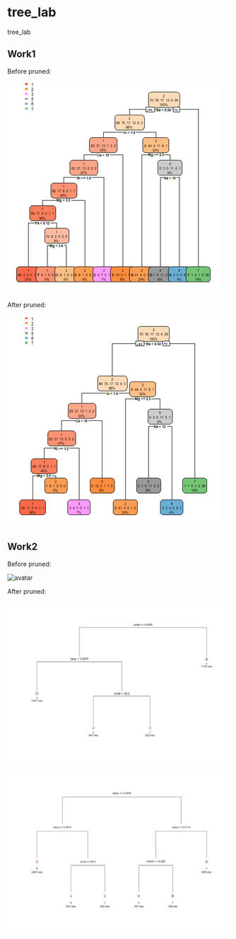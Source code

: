 # tree_lab
tree_lab
## Work1
Before pruned:

![avatar](glass_tree.png)

After pruned:

![avatar](pruned_glass_tree.png)
## Work2
Before pruned:

![avatar](pruned_spam7.png)

After pruned:

![avatar](pruned_spam7_tree5.png)

![avatar](pruned_spam7_tree10.png)
